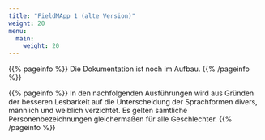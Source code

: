 ```yaml
---
title: "FieldMApp 1 (alte Version)"
weight: 20
menu:
  main:
    weight: 20
---
```


{{% pageinfo %}}
Die Dokumentation ist noch im Aufbau.
{{% /pageinfo %}}

{{% pageinfo %}}
In den nachfolgenden Ausführungen wird aus Gründen der besseren Lesbarkeit auf die Unterscheidung der Sprachformen divers, männlich und weiblich verzichtet. Es gelten sämtliche Personenbezeichnungen gleichermaßen für alle Geschlechter.
{{% /pageinfo %}}
